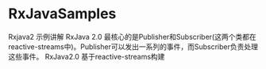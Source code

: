 ﻿# RxJavaSamples
Rxjava2 示例讲解
RxJava 2.0 最核心的是Publisher和Subscriber(这两个类都在reactive-streams中)。Publisher可以发出一系列的事件，而Subscriber负责处理这些事件。
RxJava2.0 基于reactive-streams构建
